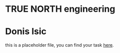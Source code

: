 # TRUE NORTH engineering
# Donis Isic

this is a placeholder file, you can find your task [here](TASK.md).
